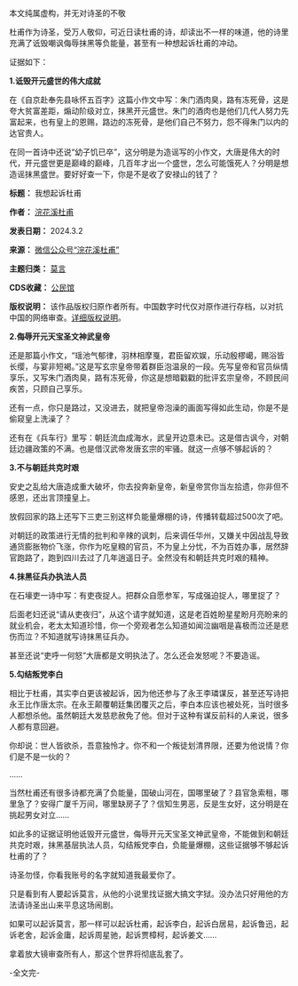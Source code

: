 本文纯属虚构，并无对诗圣的不敬


杜甫作为诗圣，受万人敬仰，可近日读杜甫的诗，却读出不一样的味道，他的诗里充满了诋毁嘲讽侮辱抹黑等负能量，甚至有一种想起诉杜甫的冲动。


证据如下：


**1.诋毁开元盛世的伟大成就** 


在《自京赴奉先县咏怀五百字》这篇小作文中写：朱门酒肉臭，路有冻死骨，这是夸大贫富差距，煽动阶级对立，抹黑开元盛世。朱门的酒肉也是他们几代人努力先富起来，也有皇上的恩赐，路边的冻死骨，是他们自己不努力，怨不得朱门以内的达官贵人。


在同一首诗中还说“幼子饥已卒”，这分明是为造谣写的小作文，大唐是伟大的时代，开元盛世更是巅峰的巅峰，几百年才出一个盛世，怎么可能饿死人？分明是想造谣抹黑盛世。要好好查一下，你是不是收了安禄山的钱了？




**标题：** 我想起诉杜甫  

**作者：** [浣花溪杜甫](https://chinadigitaltimes.net/space/浣花溪杜甫)  

**发表日期：** 2024.3.2  

**来源：** [微信公众号“浣花溪杜甫”](https://web.archive.org/web/https://mp.weixin.qq.com/s/AM0jf4a3D8l5m9Miteriog)  

**主题归类：** [莫言](https://chinadigitaltimes.net/space/莫言)  

**CDS收藏：** [公民馆](https://chinadigitaltimes.net/space/%E5%85%AC%E6%B0%91%E9%A6%86)  

**版权说明：** 该作品版权归原作者所有。中国数字时代仅对原作进行存档，以对抗中国的网络审查。[详细版权说明](https://chinadigitaltimes.net/chinese/copyright)。


**2.侮辱开元天宝圣文神武皇帝** 


还是那篇小作文，“瑶池气郁律，羽林相摩戛，君臣留欢娱，乐动殷樛嶱，赐浴皆长缨，与宴非短褐。”这是写玄宗皇帝带着群臣泡温泉的一段。先写皇帝和官员纵情享乐，又写朱门酒肉臭，路有冻死骨，你这是想暗戳戳的批评玄宗皇帝，不顾民间疾苦，只顾自己享乐。


还有一点，你只是路过，又没进去，就把皇帝泡澡的画面写得如此生动，你是不是偷窥皇上洗澡了？


还有在《兵车行》里写：朝廷流血成海水，武皇开边意未已。这是借古讽今，对朝廷边疆政策的不满。也是借汉武帝发唐玄宗的牢骚。就这一点够不够起诉的？


**3.不与朝廷共克时艰** 


安史之乱给大唐造成重大破坏，你去投奔新皇帝，新皇帝赏你当左拾遗，你非但不感恩，还出言顶撞皇上。


放假回家的路上还写下三吏三别这样负能量爆棚的诗，传播转载超过500次了吧。


对朝廷的政策进行无情的批判和辛辣的讽刺，后来调任华州，又嫌关中因战乱导致通货膨胀物价飞涨，你作为吃皇粮的官员，不为皇上分忧，不为百姓办事，居然辞官跑路了，跑到四川去过了几年逍遥日子。全然没有和朝廷共克时艰的精神。


**4.抹黑征兵办执法人员** 


在石壕吏一诗中写：有吏夜捉人。把群众自愿参军，写成强迫捉人，哪里捉了？​


后面老妇还说“请从吏夜归”，从这个请字就知道，这是老百姓盼星星盼月亮盼来的就业机会，老太太知道珍惜，你一个旁观者怎么知道如闻泣幽咽是喜极而泣还是悲伤而泣？不知道就写诗抹黑征兵办。


甚至还说“吏呼一何怒”大唐都是文明执法了。怎么还会发怒呢？不要造谣。


**5.勾结叛党李白** 


相比于杜甫，其实李白更该被起诉，因为他还参与了永王李璘谋反，甚至还写诗把永王比作唐太宗。在永王颠覆朝廷集团覆灭之后，李白本应该也被处死，当时很多人都想杀他。虽然朝廷大发慈悲赦免了他。但对于这种有谋反前科的人来说，很多人都有意回避。


你却说：世人皆欲杀，吾意独怜才。你不和一个叛徒划清界限，还要为他说情？你们是不是一伙的？  

……


当然杜甫还有很多诗都充满了负能量，国破山河在，国哪里破了？县官急索租，哪里急了？安得广厦千万间，哪里缺房子了？信知生男恶，反是生女好，这分明是在挑起男女对立……


如此多的证据证明他诋毁开元盛世，侮辱开元天宝圣文神武皇帝，不能做到和朝廷共克时艰，抹黑基层执法人员，勾结叛党李白，负能量爆棚，这些证据够不够起诉杜甫的了？


诗圣勿怪，你看我账号的名字就知道我最爱你了。


只是看到有人要起诉莫言，从他的小说里找证据大搞文字狱。没办法只好用他的方法请诗圣出山来平息这场闹剧。


如果可以起诉莫言，那一样可以起诉杜甫，起诉李白，起诉白居易，起诉鲁迅，起诉老舍，起诉金庸，起诉周星驰，起诉贾樟柯，起诉姜文……


拿着放大镜审查所有人，那这个世界将彻底乱套了。


-全文完-


